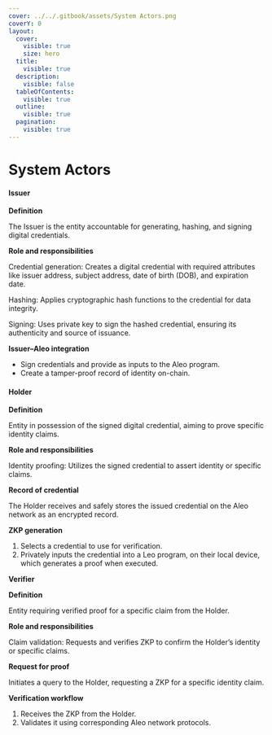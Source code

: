 ```yaml
---
cover: ../../.gitbook/assets/System Actors.png
coverY: 0
layout:
  cover:
    visible: true
    size: hero
  title:
    visible: true
  description:
    visible: false
  tableOfContents:
    visible: true
  outline:
    visible: true
  pagination:
    visible: true
---
```


# System Actors

#### Issuer

**Definition**

The Issuer is the entity accountable for generating, hashing, and signing digital credentials.

**Role and responsibilities**

Credential generation: Creates a digital credential with required attributes like issuer address, subject address, date of birth (DOB), and expiration date.

Hashing: Applies cryptographic hash functions to the credential for data integrity.

Signing: Uses private key to sign the hashed credential, ensuring its authenticity and source of issuance.

**Issuer–Aleo integration**

* Sign credentials and provide as inputs to the Aleo program.
* Create a tamper-proof record of identity on-chain.

#### Holder

**Definition**

Entity in possession of the signed digital credential, aiming to prove specific identity claims.

**Role and responsibilities**

Identity proofing: Utilizes the signed credential to assert identity or specific claims.

**Record of credential**

The Holder receives and safely stores the issued credential on the Aleo network as an encrypted record.

**ZKP generation**

1. Selects a credential to use for verification.
2. Privately inputs the credential into a Leo program, on their local device, which generates a proof when executed.

**Verifier**

**Definition**

Entity requiring verified proof for a specific claim from the Holder.

**Role and responsibilities**

Claim validation: Requests and verifies ZKP to confirm the Holder’s identity or specific claims.

**Request for proof**

Initiates a query to the Holder, requesting a ZKP for a specific identity claim.

**Verification workflow**

1. Receives the ZKP from the Holder.
2. Validates it using corresponding Aleo network protocols.
